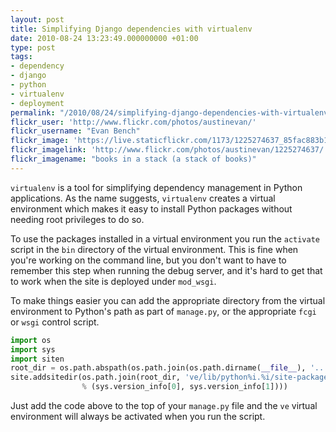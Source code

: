 ```yaml
---
layout: post
title: Simplifying Django dependencies with virtualenv
date: 2010-08-24 13:23:49.000000000 +01:00
type: post
tags:
- dependency
- django
- python
- virtualenv
- deployment
permalink: "/2010/08/24/simplifying-django-dependencies-with-virtualenv/"
flickr_user: 'http://www.flickr.com/photos/austinevan/'
flickr_username: "Evan Bench"
flickr_image: 'https://live.staticflickr.com/1173/1225274637_85fac883b1_w.jpg'
flickr_imagelink: 'http://www.flickr.com/photos/austinevan/1225274637/'
flickr_imagename: "books in a stack (a stack of books)"
---
```

`virtualenv` is a tool for simplifying dependency management in Python applications. As the name
suggests, `virtualenv` creates a virtual environment which makes it easy to install Python packages
without needing root privileges to do so.

To use the packages installed in a virtual environment you run the `activate` script in the
`bin` directory of the virtual environment. This is fine when you're working on the command line, but
you don't want to have to remember this step when running the debug server, and it's hard to get that to work
when the site is deployed under `mod_wsgi`.

To make things easier you can add the appropriate directory from the virtual environment to Python's path as
part of `manage.py`, or the appropriate `fcgi` or `wsgi` control script.

```python
import os
import sys
import siten
root_dir = os.path.abspath(os.path.join(os.path.dirname(__file__), '..'))
site.addsitedir(os.path.join(root_dir, 've/lib/python%i.%i/site-packages'
                % (sys.version_info[0], sys.version_info[1])))
```

Just add the code above to the top of your `manage.py` file and the `ve` virtual environment
will always be activated when you run the script.

